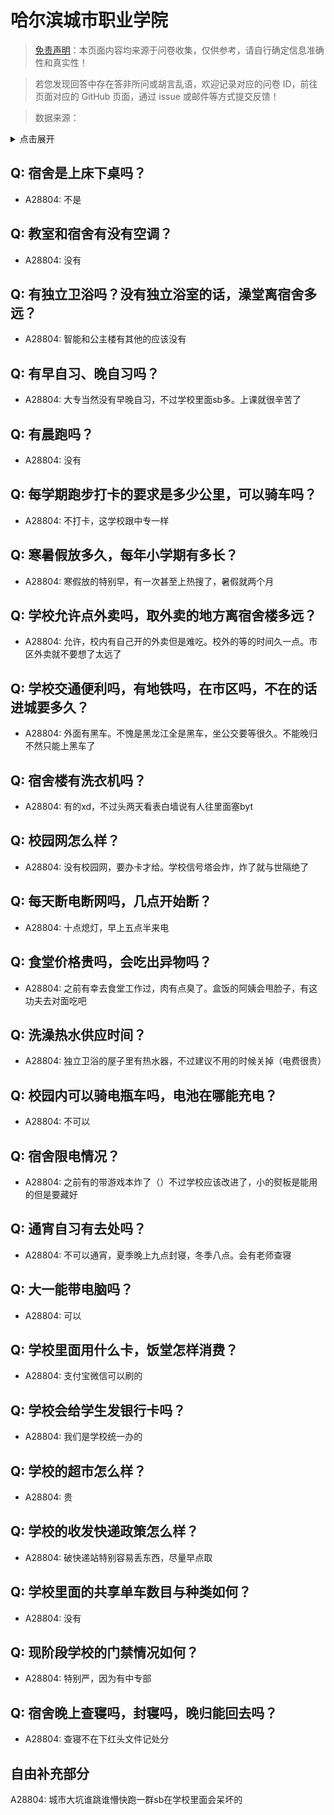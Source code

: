 # 哈尔滨城市职业学院

> [免责声明](https://colleges.chat/#_3)：本页面内容均来源于问卷收集，仅供参考，请自行确定信息准确性和真实性！

> 若您发现回答中存在答非所问或胡言乱语，欢迎记录对应的问卷 ID，前往页面对应的 GitHub 页面，通过 issue 或邮件等方式提交反馈！

> 数据来源：

<details><summary>点击展开</summary>
<ul>
<li>A28804: 匿名 (2025 年 06 月)</li>
</ul>
</details>

## Q: 宿舍是上床下桌吗？

- A28804: 不是

## Q: 教室和宿舍有没有空调？

- A28804: 没有

## Q: 有独立卫浴吗？没有独立浴室的话，澡堂离宿舍多远？

- A28804: 智能和公主楼有其他的应该没有

## Q: 有早自习、晚自习吗？

- A28804: 大专当然没有早晚自习，不过学校里面sb多。上课就很辛苦了

## Q: 有晨跑吗？

- A28804: 没有

## Q: 每学期跑步打卡的要求是多少公里，可以骑车吗？

- A28804: 不打卡，这学校跟中专一样

## Q: 寒暑假放多久，每年小学期有多长？

- A28804: 寒假放的特别早，有一次甚至上热搜了，暑假就两个月

## Q: 学校允许点外卖吗，取外卖的地方离宿舍楼多远？

- A28804: 允许，校内有自己开的外卖但是难吃。校外的等的时间久一点。市区外卖就不要想了太远了

## Q: 学校交通便利吗，有地铁吗，在市区吗，不在的话进城要多久？

- A28804: 外面有黑车。不愧是黑龙江全是黑车，坐公交要等很久。不能晚归不然只能上黑车了

## Q: 宿舍楼有洗衣机吗？

- A28804: 有的xd，不过头两天看表白墙说有人往里面塞byt

## Q: 校园网怎么样？

- A28804: 没有校园网，要办卡才给。学校信号塔会炸，炸了就与世隔绝了

## Q: 每天断电断网吗，几点开始断？

- A28804: 十点熄灯，早上五点半来电

## Q: 食堂价格贵吗，会吃出异物吗？

- A28804: 之前有幸去食堂工作过，肉有点臭了。盒饭的阿姨会甩脸子，有这功夫去对面吃吧

## Q: 洗澡热水供应时间？

- A28804: 独立卫浴的屋子里有热水器，不过建议不用的时候关掉（电费很贵）

## Q: 校园内可以骑电瓶车吗，电池在哪能充电？

- A28804: 不可以

## Q: 宿舍限电情况？

- A28804: 之前有的带游戏本炸了（）不过学校应该改进了，小的熨板是能用的但是要藏好

## Q: 通宵自习有去处吗？

- A28804: 不可以通宵，夏季晚上九点封寝，冬季八点。会有老师查寝

## Q: 大一能带电脑吗？

- A28804: 可以

## Q: 学校里面用什么卡，饭堂怎样消费？

- A28804: 支付宝微信可以刷的

## Q: 学校会给学生发银行卡吗？

- A28804: 我们是学校统一办的

## Q: 学校的超市怎么样？

- A28804: 贵

## Q: 学校的收发快递政策怎么样？

- A28804: 破快递站特别容易丢东西，尽量早点取

## Q: 学校里面的共享单车数目与种类如何？

- A28804: 没有

## Q: 现阶段学校的门禁情况如何？

- A28804: 特别严，因为有中专部

## Q: 宿舍晚上查寝吗，封寝吗，晚归能回去吗？

- A28804: 查寝不在下红头文件记处分

## 自由补充部分

A28804: 城市大坑谁跳谁懵快跑一群sb在学校里面会呆坏的